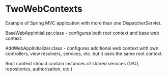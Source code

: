 # TwoWebContexts
Example of Spring MVC application with more than one DispatcherServlet.

BaseWebAppInitializer.class - configures both root context and base web context.

AddWebAppInitializer.class - configures additional web context with own controllers, view resolvers, services, etc. but it uses the same root context.

Root context should contain instances of shared services (DAO, repositories, authorization, etc.)
